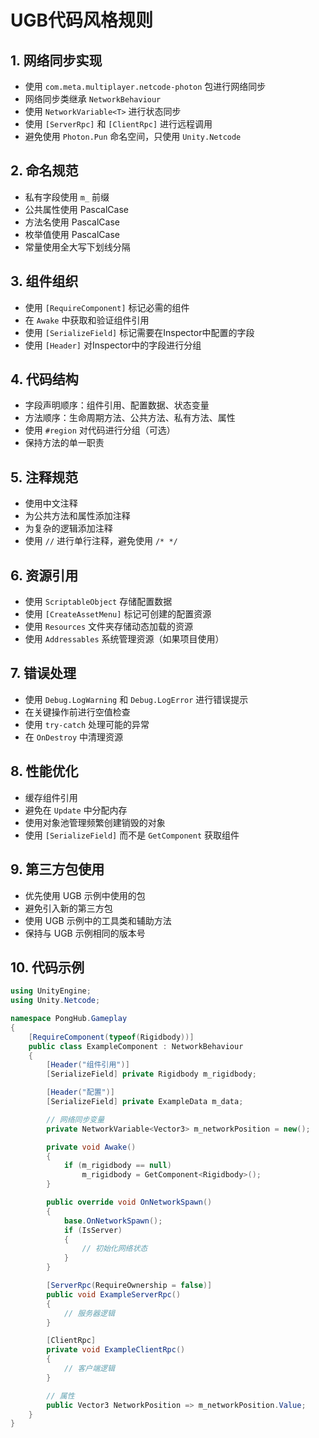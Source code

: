 # UGB代码风格规则

## 1. 网络同步实现
- 使用 `com.meta.multiplayer.netcode-photon` 包进行网络同步
- 网络同步类继承 `NetworkBehaviour`
- 使用 `NetworkVariable<T>` 进行状态同步
- 使用 `[ServerRpc]` 和 `[ClientRpc]` 进行远程调用
- 避免使用 `Photon.Pun` 命名空间，只使用 `Unity.Netcode`

## 2. 命名规范
- 私有字段使用 `m_` 前缀
- 公共属性使用 PascalCase
- 方法名使用 PascalCase
- 枚举值使用 PascalCase
- 常量使用全大写下划线分隔

## 3. 组件组织
- 使用 `[RequireComponent]` 标记必需的组件
- 在 `Awake` 中获取和验证组件引用
- 使用 `[SerializeField]` 标记需要在Inspector中配置的字段
- 使用 `[Header]` 对Inspector中的字段进行分组

## 4. 代码结构
- 字段声明顺序：组件引用、配置数据、状态变量
- 方法顺序：生命周期方法、公共方法、私有方法、属性
- 使用 `#region` 对代码进行分组（可选）
- 保持方法的单一职责

## 5. 注释规范
- 使用中文注释
- 为公共方法和属性添加注释
- 为复杂的逻辑添加注释
- 使用 `//` 进行单行注释，避免使用 `/* */`

## 6. 资源引用
- 使用 `ScriptableObject` 存储配置数据
- 使用 `[CreateAssetMenu]` 标记可创建的配置资源
- 使用 `Resources` 文件夹存储动态加载的资源
- 使用 `Addressables` 系统管理资源（如果项目使用）

## 7. 错误处理
- 使用 `Debug.LogWarning` 和 `Debug.LogError` 进行错误提示
- 在关键操作前进行空值检查
- 使用 `try-catch` 处理可能的异常
- 在 `OnDestroy` 中清理资源

## 8. 性能优化
- 缓存组件引用
- 避免在 `Update` 中分配内存
- 使用对象池管理频繁创建销毁的对象
- 使用 `[SerializeField]` 而不是 `GetComponent` 获取组件

## 9. 第三方包使用
- 优先使用 UGB 示例中使用的包
- 避免引入新的第三方包
- 使用 UGB 示例中的工具类和辅助方法
- 保持与 UGB 示例相同的版本号

## 10. 代码示例
```csharp
using UnityEngine;
using Unity.Netcode;

namespace PongHub.Gameplay
{
    [RequireComponent(typeof(Rigidbody))]
    public class ExampleComponent : NetworkBehaviour
    {
        [Header("组件引用")]
        [SerializeField] private Rigidbody m_rigidbody;

        [Header("配置")]
        [SerializeField] private ExampleData m_data;

        // 网络同步变量
        private NetworkVariable<Vector3> m_networkPosition = new();

        private void Awake()
        {
            if (m_rigidbody == null)
                m_rigidbody = GetComponent<Rigidbody>();
        }

        public override void OnNetworkSpawn()
        {
            base.OnNetworkSpawn();
            if (IsServer)
            {
                // 初始化网络状态
            }
        }

        [ServerRpc(RequireOwnership = false)]
        public void ExampleServerRpc()
        {
            // 服务器逻辑
        }

        [ClientRpc]
        private void ExampleClientRpc()
        {
            // 客户端逻辑
        }

        // 属性
        public Vector3 NetworkPosition => m_networkPosition.Value;
    }
}
```